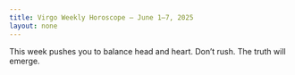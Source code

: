 ```yaml
---
title: Virgo Weekly Horoscope – June 1–7, 2025
layout: none
---
```


This week pushes you to balance head and heart. Don’t rush. The truth will emerge.
